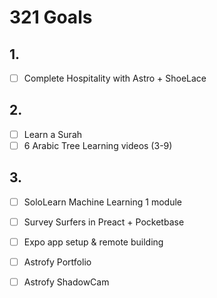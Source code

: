 # 321 Goals

## 1.
- [ ] Complete Hospitality with Astro + ShoeLace

## 2.
- [ ] Learn a Surah
- [ ] 6 Arabic Tree Learning videos (3-9)

## 3.
- [ ] SoloLearn Machine Learning 1 module
- [ ] Survey Surfers in Preact + Pocketbase
- [ ] Expo app setup & remote building
- [ ] Astrofy Portfolio
- [ ] Astrofy ShadowCam


